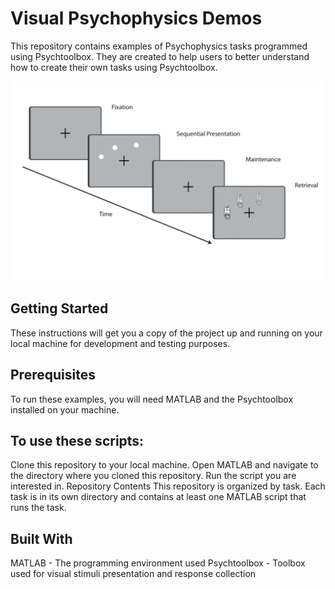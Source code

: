 # Visual Psychophysics Demos

This repository contains examples of Psychophysics tasks programmed using Psychtoolbox. They are created to help users to better understand how to create their own tasks using Psychtoolbox.

![Example Image](https://github.com/MiladQolami/Visual_psychophysics_demos/blob/main/Paradigm_demo.png)

## Getting Started
These instructions will get you a copy of the project up and running on your local machine for development and testing purposes.

## Prerequisites
To run these examples, you will need MATLAB and the Psychtoolbox installed on your machine.


## To use these scripts:

Clone this repository to your local machine.
Open MATLAB and navigate to the directory where you cloned this repository.
Run the script you are interested in.
Repository Contents
This repository is organized by task. Each task is in its own directory and contains at least one MATLAB script that runs the task.



## Built With
MATLAB - The programming environment used
Psychtoolbox - Toolbox used for visual stimuli presentation and response collection
